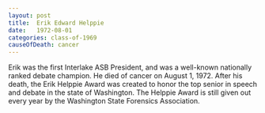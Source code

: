 ```yaml
---
layout: post
title:  Erik Edward Helppie
date:   1972-08-01
categories: class-of-1969
causeOfDeath: cancer
---
```

Erik was the first Interlake ASB President, and was a well-known nationally ranked debate champion. He died of cancer on August 1, 1972. After his death, the Erik Helppie Award was created to honor the top senior in speech and debate in the state of Washington. The Helppie Award is still given out every year by the Washington State Forensics Association.
